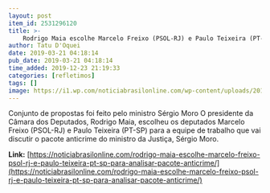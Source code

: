 ```yaml
---
layout: post
item_id: 2531296120
title: >-
    Rodrigo Maia escolhe Marcelo Freixo (PSOL-RJ) e Paulo Teixeira (PT-SP) para analisar pacote anticrime
author: Tatu D'Oquei
date: 2019-03-21 04:18:14
pub_date: 2019-03-21 04:18:14
time_added: 2019-12-23 21:19:33
categories: [refletimos]
tags: []
image: https://i1.wp.com/noticiabrasilonline.com/wp-content/uploads/2019/03/marcelo-freixo-rodrigo-maia.jpg?fit=1200%2C800&ssl=1
---
```


Conjunto de propostas foi feito pelo ministro Sérgio Moro O presidente da Câmara dos Deputados, Rodrigo Maia, escolheu os deputados Marcelo Freixo (PSOL-RJ) e Paulo Teixeira (PT-SP) para a equipe de trabalho que vai discutir o pacote anticrime do ministro da Justiça, Sérgio Moro.

**Link:** [https://noticiabrasilonline.com/rodrigo-maia-escolhe-marcelo-freixo-psol-rj-e-paulo-teixeira-pt-sp-para-analisar-pacote-anticrime/](https://noticiabrasilonline.com/rodrigo-maia-escolhe-marcelo-freixo-psol-rj-e-paulo-teixeira-pt-sp-para-analisar-pacote-anticrime/)

